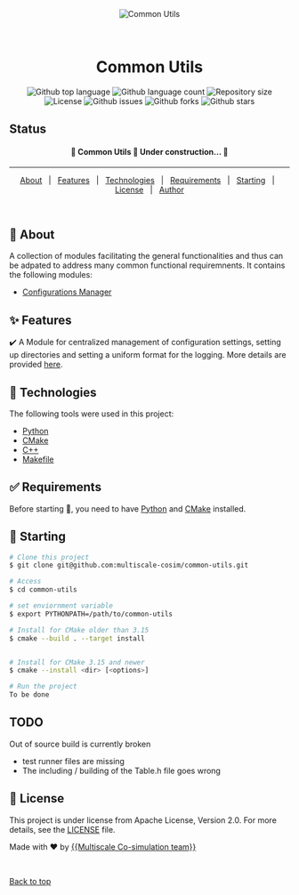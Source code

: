 <div align="center" id="top"> 
  <img src="../../../misc/logo.jpg" alt="Common Utils" />

  &#xa0;

  <!-- <a href="https://github.com/multiscale-cosim/common-utils">Demo</a> -->
</div>

<h1 align="center">Common Utils</h1>

<p align="center">
  <img alt="Github top language" src="https://img.shields.io/github/languages/top/multiscale-cosim/common-utils?color=56BEB8">

  <img alt="Github language count" src="https://img.shields.io/github/languages/count/multiscale-cosim/common-utils?color=56BEB8">

  <img alt="Repository size" src="https://img.shields.io/github/repo-size/multiscale-cosim/common-utils?color=56BEB8">

  <img alt="License" src="https://img.shields.io/github/license/multiscale-cosim/common-utils?color=56BEB8">

  <img alt="Github issues" src="https://img.shields.io/github/issues/multiscale-cosim/common-utils?color=56BEB8" />

  <img alt="Github forks" src="https://img.shields.io/github/forks/multiscale-cosim/common-utils?color=56BEB8" />

  <img alt="Github stars" src="https://img.shields.io/github/stars/multiscale-cosim/common-utils?color=56BEB8" />
</p>

## Status

<h4 align="center"> 
	🚧  Common Utils 🚀 Under construction...  🚧
</h4> 

<hr>

<p align="center">
  <a href="#dart-about">About</a> &#xa0; | &#xa0; 
  <a href="#sparkles-features">Features</a> &#xa0; | &#xa0;
  <a href="#rocket-technologies">Technologies</a> &#xa0; | &#xa0;
  <a href="#white_check_mark-requirements">Requirements</a> &#xa0; | &#xa0;
  <a href="#checkered_flag-starting">Starting</a> &#xa0; | &#xa0;
  <a href="#memo-license">License</a> &#xa0; | &#xa0;
  <a href="https://github.com/{{YOUR_GITHUB_USERNAME}}" target="_blank">Author</a>
</p>

<br>

## :dart: About ##

A collection of modules facilitating the general functionalities and thus can be adpated to address many common functional requiremnents. It contains the following modules:

* <a href="/python/configuration_manager"> Configurations Manager </a>
## :sparkles: Features ##

:heavy_check_mark: A Module for centralized management of configuration settings, setting up directories and setting a uniform format for the logging. More details are provided <a href="/python/configuration_manager"> here</a>.


## :rocket: Technologies ##

The following tools were used in this project:

- [Python](https://www.python.org/)
- [CMake](https://cmake.org/)
- [C++](https://isocpp.org/)
- [Makefile](https://www.gnu.org/software/make/manual/make.html)

## :white_check_mark: Requirements ##

Before starting :checkered_flag:, you need to have [Python](https://www.python.org/) and [CMake](https://cmake.org/) installed.

## :checkered_flag: Starting ##

```bash
# Clone this project
$ git clone git@github.com:multiscale-cosim/common-utils.git

# Access
$ cd common-utils

# set enviornment variable
$ export PYTHONPATH=/path/to/common-utils

# Install for CMake older than 3.15
$ cmake --build . --target install


# Install for CMake 3.15 and newer
$ cmake --install <dir> [<options>]

# Run the project
To be done

```

## TODO

Out of source build is currently broken
 - test runner files are missing
 - The including / building of the Table.h file goes wrong

## :memo: License ##

This project is under license from Apache License, Version 2.0. For more details, see the [LICENSE](LICENSE.md) file.


Made with :heart: by <a href="https://github.com/multiscale-cosim" target="_blank">{{Multiscale Co-simulation team}}</a>

&#xa0;

<a href="#top">Back to top</a>